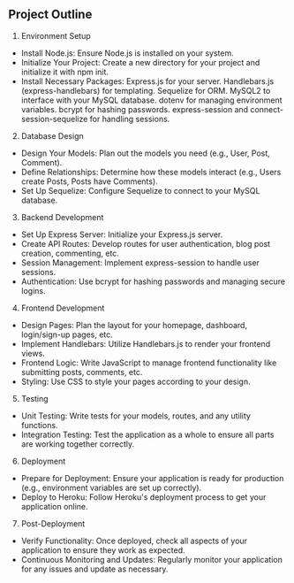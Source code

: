 ## Project Outline

1. Environment Setup

- Install Node.js: Ensure Node.js is installed on your system.
- Initialize Your Project: Create a new directory for your project and initialize it with npm init.
- Install Necessary Packages:
Express.js for your server.
Handlebars.js (express-handlebars) for templating.
Sequelize for ORM.
MySQL2 to interface with your MySQL database.
dotenv for managing environment variables.
bcrypt for hashing passwords.
express-session and connect-session-sequelize for handling sessions.

2. Database Design

- Design Your Models: Plan out the models you need (e.g., User, Post, Comment).
- Define Relationships: Determine how these models interact (e.g., Users create Posts, Posts have Comments).
- Set Up Sequelize: Configure Sequelize to connect to your MySQL database.

3. Backend Development

- Set Up Express Server: Initialize your Express.js server.
- Create API Routes: Develop routes for user authentication, blog post creation, commenting, etc.
- Session Management: Implement express-session to handle user sessions.
- Authentication: Use bcrypt for hashing passwords and managing secure logins.

4. Frontend Development

- Design Pages: Plan the layout for your homepage, dashboard, login/sign-up pages, etc.
- Implement Handlebars: Utilize Handlebars.js to render your frontend views.
- Frontend Logic: Write JavaScript to manage frontend functionality like submitting posts, comments, etc.
- Styling: Use CSS to style your pages according to your design.

5. Testing

- Unit Testing: Write tests for your models, routes, and any utility functions.
- Integration Testing: Test the application as a whole to ensure all parts are working together correctly.

6. Deployment

- Prepare for Deployment: Ensure your application is ready for production (e.g., environment variables are set up correctly).
- Deploy to Heroku: Follow Heroku's deployment process to get your application online.

7. Post-Deployment
- Verify Functionality: Once deployed, check all aspects of your application to ensure they work as expected.
- Continuous Monitoring and Updates: Regularly monitor your application for any issues and update as necessary.